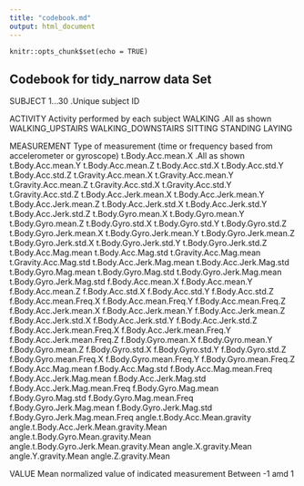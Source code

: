 ```yaml
---
title: "codebook.md"
output: html_document
---
```


```{r setup, include=FALSE}
knitr::opts_chunk$set(echo = TRUE)
```

## Codebook for tidy_narrow data Set

SUBJECT
      1...30                  .Unique subject ID 

ACTIVITY
    Activity performed by each subject
      WALKING                 .All as shown
      WALKING_UPSTAIRS
      WALKING_DOWNSTAIRS
      SITTING
      STANDING
      LAYING

MEASUREMENT
    Type of measurement (time or frequency based from accelerometer or gyroscope)
      t.Body.Acc.mean.X       .All as shown
      t.Body.Acc.mean.Y
      t.Body.Acc.mean.Z
      t.Body.Acc.std.X
      t.Body.Acc.std.Y
      t.Body.Acc.std.Z
      t.Gravity.Acc.mean.X
      t.Gravity.Acc.mean.Y
      t.Gravity.Acc.mean.Z
      t.Gravity.Acc.std.X
      t.Gravity.Acc.std.Y
      t.Gravity.Acc.std.Z
      t.Body.Acc.Jerk.mean.X
      t.Body.Acc.Jerk.mean.Y
      t.Body.Acc.Jerk.mean.Z
      t.Body.Acc.Jerk.std.X
      t.Body.Acc.Jerk.std.Y
      t.Body.Acc.Jerk.std.Z
      t.Body.Gyro.mean.X
      t.Body.Gyro.mean.Y
      t.Body.Gyro.mean.Z
      t.Body.Gyro.std.X
      t.Body.Gyro.std.Y
      t.Body.Gyro.std.Z
      t.Body.Gyro.Jerk.mean.X
      t.Body.Gyro.Jerk.mean.Y
      t.Body.Gyro.Jerk.mean.Z
      t.Body.Gyro.Jerk.std.X
      t.Body.Gyro.Jerk.std.Y
      t.Body.Gyro.Jerk.std.Z
      t.Body.Acc.Mag.mean
      t.Body.Acc.Mag.std
      t.Gravity.Acc.Mag.mean
      t.Gravity.Acc.Mag.std
      t.Body.Acc.Jerk.Mag.mean
      t.Body.Acc.Jerk.Mag.std
      t.Body.Gyro.Mag.mean
      t.Body.Gyro.Mag.std
      t.Body.Gyro.Jerk.Mag.mean
      t.Body.Gyro.Jerk.Mag.std
      f.Body.Acc.mean.X
      f.Body.Acc.mean.Y
      f.Body.Acc.mean.Z
      f.Body.Acc.std.X
      f.Body.Acc.std.Y
      f.Body.Acc.std.Z
      f.Body.Acc.mean.Freq.X
      f.Body.Acc.mean.Freq.Y
      f.Body.Acc.mean.Freq.Z
      f.Body.Acc.Jerk.mean.X
      f.Body.Acc.Jerk.mean.Y
      f.Body.Acc.Jerk.mean.Z
      f.Body.Acc.Jerk.std.X
      f.Body.Acc.Jerk.std.Y
      f.Body.Acc.Jerk.std.Z
      f.Body.Acc.Jerk.mean.Freq.X
      f.Body.Acc.Jerk.mean.Freq.Y
      f.Body.Acc.Jerk.mean.Freq.Z
      f.Body.Gyro.mean.X
      f.Body.Gyro.mean.Y
      f.Body.Gyro.mean.Z
      f.Body.Gyro.std.X
      f.Body.Gyro.std.Y
      f.Body.Gyro.std.Z
      f.Body.Gyro.mean.Freq.X
      f.Body.Gyro.mean.Freq.Y
      f.Body.Gyro.mean.Freq.Z
      f.Body.Acc.Mag.mean
      f.Body.Acc.Mag.std
      f.Body.Acc.Mag.mean.Freq
      f.Body.Acc.Jerk.Mag.mean
      f.Body.Acc.Jerk.Mag.std
      f.Body.Acc.Jerk.Mag.mean.Freq
      f.Body.Gyro.Mag.mean
      f.Body.Gyro.Mag.std
      f.Body.Gyro.Mag.mean.Freq
      f.Body.Gyro.Jerk.Mag.mean
      f.Body.Gyro.Jerk.Mag.std
      f.Body.Gyro.Jerk.Mag.mean.Freq
      angle.t.Body.Acc.Mean.gravity
      angle.t.Body.Acc.Jerk.Mean.gravity.Mean
      angle.t.Body.Gyro.Mean.gravity.Mean
      angle.t.Body.Gyro.Jerk.Mean.gravity.Mean
      angle.X.gravity.Mean
      angle.Y.gravity.Mean
      angle.Z.gravity.Mean

VALUE
    Mean normalized value of indicated measurement
      Between -1 amd 1